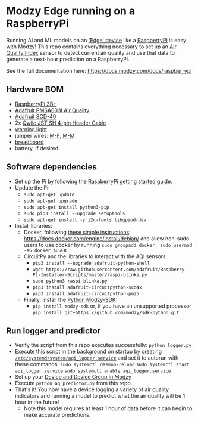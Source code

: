 # Modzy Edge running on a RaspberryPi
 
Running AI and ML models on an ['Edge' device](https://en.wikipedia.org/wiki/Edge_computing) like a [RaspberryPi](https://www.raspberrypi.com) is easy with Modzy! This repo contains everything necessary to set up an [Air Quality Index](https://www.airnow.gov/aqi/aqi-basics/) sensor to detect current air quality and use that data to generate a next-hour prediction on a RaspberryPi.

See the full documentation here: https://docs.modzy.com/docs/raspberrypi

## Hardware BOM
- [RaspberryPi 3B+](https://www.raspberrypi.com/products/raspberry-pi-3-model-b-plus/)
- [Adafruit PMSA003I Air Quality](http://www.adafruit.com/product/4632)
- [Adafruit SCD-40](http://www.adafruit.com/product/5187)
- 2x [Qwiic JST SH 4-pin Header Cable](https://www.adafruit.com/product/4209)
- [warning light](https://www.amazon.com/gp/product/B097GK4S2D/)
- jumper wires: [M-F](https://www.adafruit.com/product/1952), [M-M](https://www.adafruit.com/product/153)
- [breadboard](https://www.adafruit.com/product/4539)
- battery, if desired

## Software dependencies
- Set up the Pi by following the [RaspberryPi getting started guide](https://www.raspberrypi.com/documentation/computers/getting-started.html).  
- Update the Pi: 
	- `sudo apt-get update`
	- `sudo apt-get upgrade`
	- `sudo apt-get install python3-pip`
	- `sudo pip3 install --upgrade setuptools`
	- `sudo apt-get install -y i2c-tools libgpiod-dev`
- Install libraries:
	- Docker, following [these simple instructions](https://docs.docker.com/engine/install/debian/):  https://docs.docker.com/engine/install/debian/ and allow non-sudo users to use docker by running `sudo groupadd docker, sudo usermod -aG docker $USER`
	- CircuitPy and the libraries to interact with the AQI sensors:
		- `pip3 install --upgrade adafruit-python-shell`
		- `wget https://raw.githubusercontent.com/adafruit/Raspberry-Pi-Installer-Scripts/master/raspi-blinka.py`
		- `sudo python3 raspi-blinka.py`
		- `pip3 install adafruit-circuitpython-scd4x`
		- `pip3 install adafruit-circuitpython-pm25`
	- Finally, install the [Python Modzy-SDK](https://docs.modzy.com/docs/python):
		- `pip install modzy-sdk` or, if you have an unsupported processor `pip install git+https://github.com/modzy/sdk-python.git`

## Run logger and predictor
- Verify the script from this repo executes successfully: `python logger.py`
- Execute this script in the background on startup by creating [`/etc/systemd/system/aqi_logger.service`](https://raw.github.modzy.engineering/modzy-models/edge_air_quality/main/raspi/aqi_logger.service) and set it to autorun with these commands:
	`sudo systemctl daemon-reload`
	`sudo systemctl start aqi_logger.service`
	`sudo systemctl enable aqi_logger.service`
- Set up your [Device and Device Group in Modzy](https://dash.readme.com/project/modzy/v1.1/docs/raspberrypi)
- Execute `python aq_predictor.py` from this repo.
- That's it! You now have a device logging a variety of air quality indicators and running a model to predict what the air quality will be 1 hour in the future!
	- Note this model requires at least 1 hour of data before it can begin to make accurate predictions. 

